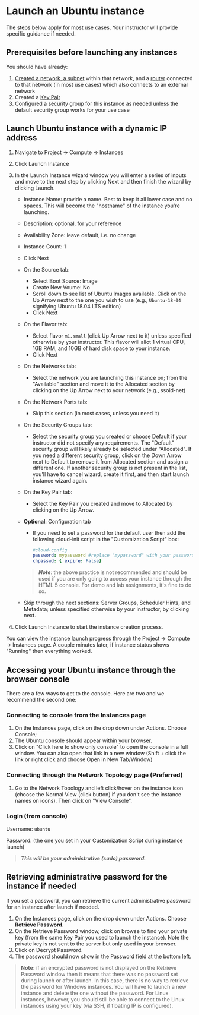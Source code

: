 # Launch an Ubuntu instance

The steps below apply for most use cases. Your instructor will provide specific guidance if needed.

## Prerequisites before launching any instances

You should have already:

1. [Created a network, a subnet](create-network.md) within that network, and a [router](create-router.md) connected to that network (in most use cases) which also connects to an external network
2. Created a [Key Pair](create-key-pair.md)
3. Configured a security group for this instance as needed unless the default security group works for your use case

## Launch Ubuntu instance with a dynamic IP address

1. Navigate to Project -> Compute -> Instances
2. Click Launch Instance
3. In the Launch Instance wizard window you will enter a series of inputs and move to the next step by clicking Next and then finish the wizard by clicking Launch.
   * Instance Name: provide a name. Best to keep it all lower case and no spaces. This will become the "hostname" of the instance you're launching.
   * Description: optional, for your reference
   * Availability Zone: leave default, i.e. no change
   * Instance Count: 1
   * Click Next
   * On the Source tab:
      * Select Boot Source: Image
      * Create New Voume: No
      * Scroll down to see list of Ubuntu Images available. Click on the Up Arrow next to the one you wish to use (e.g., `Ubuntu-18-04` signifying Ubuntu 18.04 LTS edition)
      * Click Next
   * On the Flavor tab:
      * Select flavor `m1.small` (click Up Arrow next to it) unless specified otherwise by your instructor. This flavor will allot 1 virtual CPU, 1GB RAM, and 10GB of hard disk space to your instance.
      * Click Next
   * On the Networks tab:
      * Select the network you are launching this instance on; from the "Available" section and move it to the Allocated section by clicking on the Up Arrow next to your network (e.g., ssoid-net)
   * On the Network Ports tab:
      * Skip this section (in most cases, unless you need it)
   * On the Security Groups tab:
      * Select the security group you created or choose Default if your instructor did not specify any requirements. The "Default" security group will likely already be selected under "Allocated". If you need a different security group, click on the Down Arrow next to Default to remove it from Allocated section and assign a different one. If another security group is not present in the list, you'll have to cancel wizard, create it first, and then start launch instance wizard again.
   * On the Key Pair tab:
      * Select the Key Pair you created and move to Allocated by clicking on the Up Arrow.
   * **Optional**: Configuration tab
      * If you need to set a password for the default user then add the following cloud-init script in the "Customization Script" box:

         ```yaml
         #cloud-config
         password: mypassword #replace "mypassword" with your password
         chpasswd: { expire: False}
         ```

      > ***Note***: the above practice is not recommended and should be used if you are only going to access your instance through the HTML 5 console. For demo and lab assignments, it's fine to do so.

   * Skip through the next sections: Server Groups, Scheduler Hints, and Metadata; unless specified otherwise by your instructor, by clicking next.

4. Click Launch Instance to start the instance creation process.

You can view the instance launch progress through the Project -> Compute -> Instances page. A couple minutes later, if instance status shows "Running" then everything worked.

## Accessing your Ubuntu instance through the browser console

There are a few ways to get to the console. Here are two and we recommend the second one:

### Connecting to console from the Instances page

1. On the Instances page, click on the drop down under Actions. Choose Console;
2. The Ubuntu console should appear within your browser.
3. Click on "Click here to show only console" to open the console in a full window. You can also open that link in a new window (Shift + click the link or right click and choose Open in New Tab/Window)

### Connecting through the Network Topology page (Preferred)

1. Go to the Network Topology and left click/hover on the instance icon (choose the Normal View (click button) if you don't see the instance names on icons). Then click on "View Console".

### Login (from console)

Username: `ubuntu`

Password: (the one you set in your Customization Script during instance launch)

   >***This will be your administrative (sudo) password.***

## Retrieving administrative password for the instance if needed

If you set a password, you can retrieve the current administrative password for an instance after launch if needed.

1. On the Instances page, click on the drop down under Actions. Choose **Retrieve Password**.
2. On the Retrieve Password window, click on browse to find your private key (from the same Key Pair you used to launch the instance). Note the private key is not sent to the server but only used in your browser.
3. Click on Decrypt Password.
4. The password should now show in the Password field at the bottom left.

> **Note:** if an encrypted password is not displayed on the Retrieve Password window then it means that there was no password set during launch or after launch. In this case, there is no way to retrieve the password for Windows instances. You will have to launch a new instance and delete the one without the password. For Linux instances, however, you should still be able to connect to the Linux instances using your key (via SSH, if floating IP is configured).
